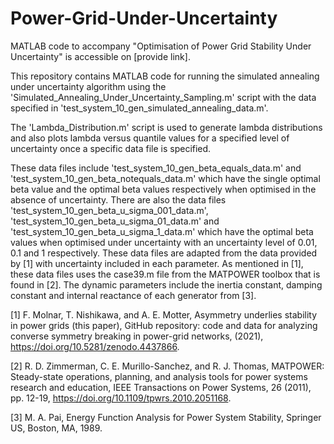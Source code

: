 # Power-Grid-Under-Uncertainty
MATLAB code to accompany "Optimisation of Power Grid Stability Under Uncertainty" is accessible  on [provide link].

This repository contains MATLAB code for running the simulated annealing under uncertainty algorithm using the 'Simulated_Annealing_Under_Uncertainty_Sampling.m' script with the data specified in 'test_system_10_gen_simulated_annealing_data.m'.

The 'Lambda_Distribution.m' script is used to generate lambda distributions and also plots lambda versus quantile values for a specified level of uncertainty once a specific data file is specified.

These data files include 'test_system_10_gen_beta_equals_data.m' and 'test_system_10_gen_beta_notequals_data.m' which have the single optimal beta value and the optimal beta values respectively when optimised in the absence of uncertainty. There are also the data files 'test_system_10_gen_beta_u_sigma_001_data.m', 'test_system_10_gen_beta_u_sigma_01_data.m' and 'test_system_10_gen_beta_u_sigma_1_data.m' which have the optimal beta values when optimised under uncertainty with an uncertainty level of 0.01, 0.1 and 1 respectively. These data files are adapted from the data provided by [1] with uncertainty included in each parameter. As mentioned in [1], these data files uses the case39.m file from the MATPOWER toolbox that is found in [2]. The dynamic parameters include the inertia constant, damping constant and internal reactance of each generator from [3].

[1] F. Molnar, T. Nishikawa, and A. E. Motter, Asymmetry underlies stability in power grids (this paper), GitHub repository: code and data for analyzing converse symmetry breaking in power-grid networks, (2021), https://doi.org/10.5281/zenodo.4437866.

[2] R. D. Zimmerman, C. E. Murillo-Sanchez, and R. J. Thomas, MATPOWER: Steady-state operations, planning, and analysis tools for power systems research and education, IEEE Transactions on Power Systems, 26 (2011), pp. 12-19, https://doi.org/10.1109/tpwrs.2010.2051168.

[3] M. A. Pai, Energy Function Analysis for Power System Stability, Springer US, Boston, MA, 1989.
